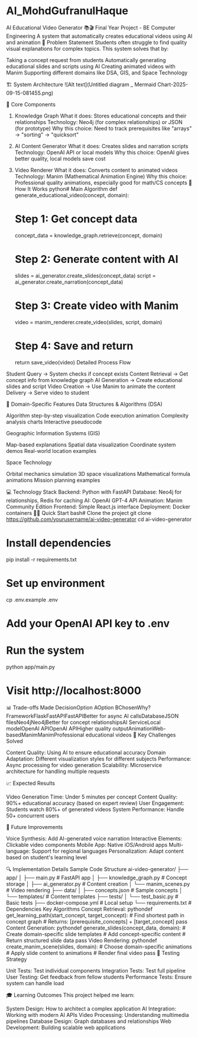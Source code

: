 # AI_MohdGufranulHaque
AI Educational Video Generator 📚🎬
Final Year Project - BE Computer Engineering
A system that automatically creates educational videos using AI and animation
🎯 Problem Statement
Students often struggle to find quality visual explanations for complex topics. This system solves that by:

Taking a concept request from students
Automatically generating educational slides and scripts using AI
Creating animated videos with Manim
Supporting different domains like DSA, GIS, and Space Technology

🏗️ System Architecture
![Alt text](Untitled diagram _ Mermaid Chart-2025-09-15-081455.png)

🔧 Core Components
1. Knowledge Graph
What it does: Stores educational concepts and their relationships
Technology: Neo4j (for complex relationships) or JSON (for prototype)
Why this choice: Need to track prerequisites like "arrays" → "sorting" → "quicksort"
2. AI Content Generator
What it does: Creates slides and narration scripts
Technology: OpenAI API or local models
Why this choice: OpenAI gives better quality, local models save cost
3. Video Renderer
What it does: Converts content to animated videos
Technology: Manim (Mathematical Animation Engine)
Why this choice: Professional quality animations, especially good for math/CS concepts
🔄 How It Works
python# Main Algorithm
def generate_educational_video(concept, domain):
    # Step 1: Get concept data
    concept_data = knowledge_graph.retrieve(concept, domain)
    
    # Step 2: Generate content with AI
    slides = ai_generator.create_slides(concept_data)
    script = ai_generator.create_narration(concept_data)
    
    # Step 3: Create video with Manim
    video = manim_renderer.create_video(slides, script, domain)
    
    # Step 4: Save and return
    return save_video(video)
Detailed Process Flow

Student Query → System checks if concept exists
Content Retrieval → Get concept info from knowledge graph
AI Generation → Create educational slides and script
Video Creation → Use Manim to animate the content
Delivery → Serve video to student

🎨 Domain-Specific Features
Data Structures & Algorithms (DSA)

Algorithm step-by-step visualization
Code execution animation
Complexity analysis charts
Interactive pseudocode

Geographic Information Systems (GIS)

Map-based explanations
Spatial data visualization
Coordinate system demos
Real-world location examples

Space Technology

Orbital mechanics simulation
3D space visualizations
Mathematical formula animations
Mission planning examples

💻 Technology Stack
Backend: Python with FastAPI
Database: Neo4j for relationships, Redis for caching
AI: OpenAI GPT-4 API
Animation: Manim Community Edition
Frontend: Simple React.js interface
Deployment: Docker containers
🏃‍♂️ Quick Start
bash# Clone the project
git clone https://github.com/yourusername/ai-video-generator
cd ai-video-generator

# Install dependencies
pip install -r requirements.txt

# Set up environment
cp .env.example .env
# Add your OpenAI API key to .env

# Run the system
python app/main.py

# Visit http://localhost:8000
📊 Trade-offs Made
DecisionOption AOption BChosenWhy?FrameworkFlaskFastAPIFastAPIBetter for async AI callsDatabaseJSON filesNeo4jNeo4jBetter for concept relationshipsAI ServiceLocal modelOpenAI APIOpenAI APIHigher quality outputAnimationWeb-basedManimManimProfessional educational videos
🎯 Key Challenges Solved

Content Quality: Using AI to ensure educational accuracy
Domain Adaptation: Different visualization styles for different subjects
Performance: Async processing for video generation
Scalability: Microservice architecture for handling multiple requests

📈 Expected Results

Video Generation Time: Under 5 minutes per concept
Content Quality: 90%+ educational accuracy (based on expert review)
User Engagement: Students watch 80%+ of generated videos
System Performance: Handle 50+ concurrent users

🚀 Future Improvements

Voice Synthesis: Add AI-generated voice narration
Interactive Elements: Clickable video components
Mobile App: Native iOS/Android apps
Multi-language: Support for regional languages
Personalization: Adapt content based on student's learning level

🔍 Implementation Details
Sample Code Structure
ai-video-generator/
├── app/
│   ├── main.py              # FastAPI app
│   ├── knowledge_graph.py   # Concept storage
│   ├── ai_generator.py      # Content creation
│   └── manim_scenes.py      # Video rendering
├── data/
│   ├── concepts.json        # Sample concepts
│   └── templates/           # Content templates
├── tests/
│   └── test_basic.py        # Basic tests
├── docker-compose.yml       # Local setup
└── requirements.txt         # Dependencies
Key Algorithms
Concept Retrieval:
pythondef get_learning_path(start_concept, target_concept):
    # Find shortest path in concept graph
    # Returns: [prerequisite_concepts] + [target_concept]
    pass
Content Generation:
pythondef generate_slides(concept_data, domain):
    # Create domain-specific slide templates
    # Add concept-specific content
    # Return structured slide data
    pass
Video Rendering:
pythondef create_manim_scene(slides, domain):
    # Choose domain-specific animations
    # Apply slide content to animations
    # Render final video
    pass
📝 Testing Strategy

Unit Tests: Test individual components
Integration Tests: Test full pipeline
User Testing: Get feedback from fellow students
Performance Tests: Ensure system can handle load

🎓 Learning Outcomes
This project helped me learn:

System Design: How to architect a complex application
AI Integration: Working with modern AI APIs
Video Processing: Understanding multimedia pipelines
Database Design: Graph databases and relationships
Web Development: Building scalable web applications
